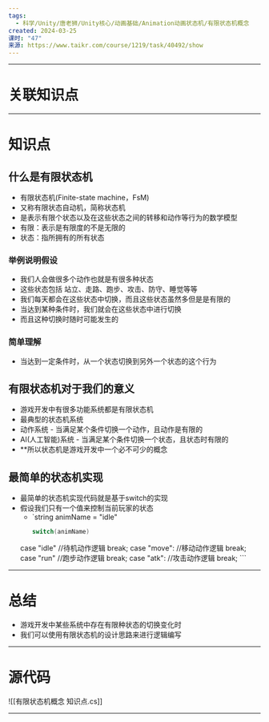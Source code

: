 ```yaml
---
tags:
  - 科学/Unity/唐老狮/Unity核心/动画基础/Animation动画状态机/有限状态机概念
created: 2024-03-25
课时: "47"
来源: https://www.taikr.com/course/1219/task/40492/show
---
```


---
# 关联知识点



---
# 知识点

## 什么是有限状态机

- 有限状态机(Finite-state machine，FsM)
- 又称有限状态自动机，简称状态机
- 是表示有限个状态以及在这些状态之间的转移和动作等行为的数学模型
- 有限：表示是有限度的不是无限的
- 状态：指所拥有的所有状态
### 举例说明假设

- 我们人会做很多个动作也就是有很多种状态
- 这些状态包括 站立、走路、跑步、攻击、防守、睡觉等等
- 我们每天都会在这些状态中切换，而且这些状态虽然多但是是有限的
- 当达到某种条件时，我们就会在这些状态中进行切换
- 而且这种切换时随时可能发生的
### 简单理解

- 当达到一定条件时，从一个状态切换到另外一个状态的这个行为
## 有限状态机对于我们的意义

- 游戏开发中有很多功能系统都是有限状态机
- 最典型的状态机系统
- 动作系统 - 当满足某个条件切换一个动作，且动作是有限的
- AI(人工智能)系统 - 当满足某个条件切换一个状态，且状态时有限的
- **所以状态机是游戏开发中一个必不可少的概念
## 最简单的状态机实现

* 最简单的状态机实现代码就是基于switch的实现
* 假设我们只有一个值来控制当前玩家的状态
	* `string animName = "idle"
	  ```C#
	  switch(animName)
	case "idle"
		//待机动作逻辑
		break;
	case "move":
		//移动动作逻辑
		break;
	case "run"
		//跑步动作逻辑
		break;
	case "atk":
		//攻击动作逻辑
		break;
		```

---
# 总结

- 游戏开发中某些系统中存在有限种状态的切换变化时
- 我们可以使用有限状态机的设计思路来进行逻辑编写

---
# 源代码

![[有限状态机概念 知识点.cs]]

---

